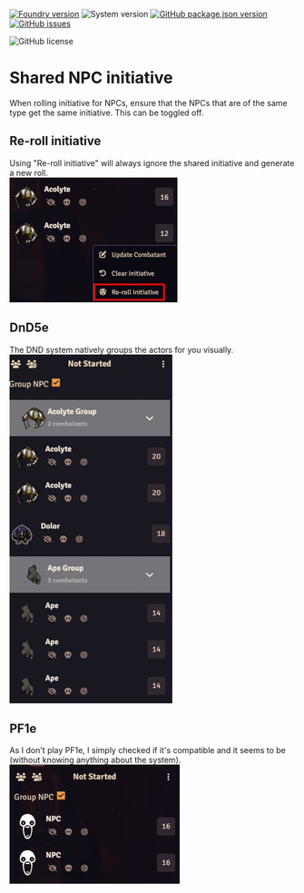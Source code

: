 [![Foundry version](https://img.shields.io/endpoint?url=https%3A%2F%2Ffoundryshields.com%2Fversion%3Furl%3Dhttps%253A%252F%252Fgithub.com%252FTPNils%252Ffvtt-shared-npc-initiative%252Freleases%252Fdownload%252Flatest%252Fmodule.json%26style%3Dflat)](https://foundryvtt.com/)
![System version](https://img.shields.io/endpoint?url=https%3A%2F%2Ffoundryshields.com%2Fsystem%3Furl%3Dhttps%253A%252F%252Fgithub.com%252FTPNils%252Ffvtt-shared-npc-initiative%252Freleases%252Fdownload%252Flatest%252Fmodule.json%26style%3Dflat%26nameType%3Dshort%26showVersion%3D1)
[![GitHub package.json version](https://img.shields.io/github/package-json/v/TPNils/fvtt-shared-npc-initiative?style=flat&label=latest+version)](https://github.com/TPNils/fvtt-shared-npc-initiative/releases/tag/latest)
[![GitHub issues](https://img.shields.io/github/issues/TPNils/fvtt-shared-npc-initiative?style=flat)](https://github.com/TPNils/fvtt-shared-npc-initiative/issues)

![GitHub license](https://img.shields.io/github/license/TPNils/fvtt-shared-npc-initiative?style=flat)

# Shared NPC initiative
When rolling initiative for NPCs, ensure that the NPCs that are of the same type get the same initiative. This can be toggled off.

## Re-roll initiative
Using "Re-roll initiative" will always ignore the shared initiative and generate a new roll.  
![Re-roll initiative](/assets/re-roll-initiative.jpg)

## DnD5e
The DND system natively groups the actors for you visually.  
![dnd5e](/assets/dnd5e.jpg)

## PF1e
As I don't play PF1e, I simply checked if it's compatible and it seems to be (without knowing anything about the system).  
![pf1e](/assets/pf1e.jpg)